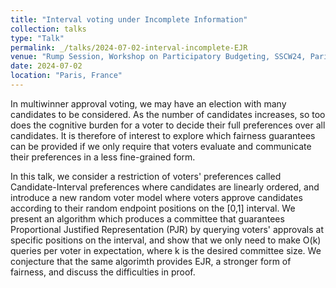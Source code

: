 ```yaml
---
title: "Interval voting under Incomplete Information"
collection: talks
type: "Talk"
permalink: _/talks/2024-07-02-interval-incomplete-EJR
venue: "Rump Session, Workshop on Participatory Budgeting, SSCW24, Paris School of Economics"
date: 2024-07-02
location: "Paris, France"
---
```


In multiwinner approval voting, we may have an election with many candidates to be considered. As the number of candidates increases, so too does the cognitive burden for a voter to decide their full preferences over all candidates. It is therefore of interest to explore which fairness guarantees can be provided if we only require that voters evaluate and communicate their preferences in a less fine-grained form.

In this talk, we consider a restriction of voters' preferences called Candidate-Interval preferences where candidates are linearly ordered, and introduce a new random voter model where voters approve candidates according to their random endpoint positions on the [0,1] interval. We present an algorithm which produces a committee that guarantees Proportional Justified Representation (PJR) by querying voters' approvals at specific positions on the interval, and show that we only need to make O(k) queries per voter in expectation, where k is the desired committee size. We conjecture that the same algorimth provides EJR, a stronger form of fairness, and discuss the difficulties in proof.

